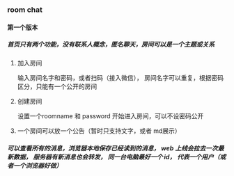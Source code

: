 

### room chat

#### 第一个版本

##### 首页只有两个功能，没有联系人概念，匿名聊天，房间可以是一个主题或关系

1. 加入房间

    输入房间名字和密码，或者扫码（接入微信）， 房间名字可以重复，根据密码区分，只能有一个公开的房间

2. 创建房间

    设置一个roomname 和 password 开始进入房间，可以不设密码公开

3. 一个房间可以放一个公告（暂时只支持文字，或者 md展示）

##### 可以查看所有的消息，浏览器本地保存已经读到的消息， web 上线会拉去一次最新数据， 服务器有新消息也会转发， 同一台电脑最好一个 id， 代表一个用户（或者一个浏览器好做）
